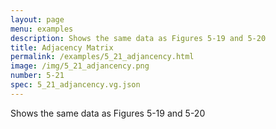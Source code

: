 ```yaml
---
layout: page
menu: examples
description: Shows the same data as Figures 5-19 and 5-20
title: Adjacency Matrix
permalink: /examples/5_21_adjancency.html
image: /img/5_21_adjancency.png
number: 5-21
spec: 5_21_adjancency.vg.json
---
```

Shows the same data as Figures 5-19 and 5-20
